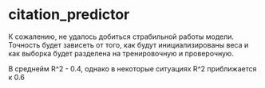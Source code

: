 # citation_predictor
К сожалению, не удалось добиться страбильной работы модели. Точность будет зависеть от того, как будут инициализированы веса и как выборка будет разделена на тренировочную и проверочную.


В среднейм R^2 - 0.4, однако в некоторые ситуациях R^2 приближается к 0.6
